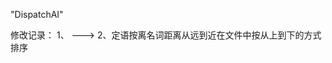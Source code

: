 "DispatchAI" 

修改记录：
1、<attribute name="belongs" deviceType="transformer" />   --->  <attribute name="belongs" deviceType="transformer" value="NULL" />
2、定语按离名词距离从远到近在文件中按从上到下的方式排序
